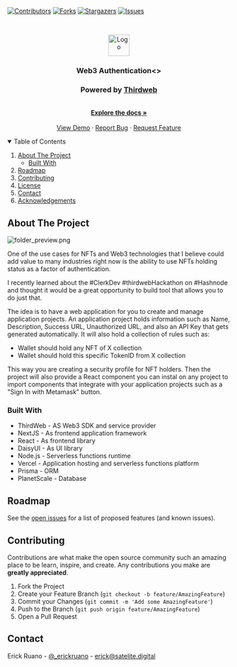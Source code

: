 

<!-- PROJECT SHIELDS -->
<!--
*** I'm using markdown "reference style" links for readability.
*** Reference links are enclosed in brackets [ ] instead of parentheses ( ).
*** See the bottom of this document for the declaration of the reference variables
*** for contributors-url, forks-url, etc. This is an optional, concise syntax you may use.
*** https://www.markdownguide.org/basic-syntax/#reference-style-links
-->
[![Contributors][contributors-shield]][contributors-url]
[![Forks][forks-shield]][forks-url]
[![Stargazers][stars-shield]][stars-url]
[![Issues][issues-shield]][issues-url]


<!-- PROJECT LOGO -->
<br />
<p align="center">
  <a href="https://github.com/erickruano/thirdauth">
    <img src="./logo.png" alt="Logo" height="48px" >
  </a>

  <h3 align="center">Web3 Authentication<></h3>
  <h3 align="center">Powered by <a href="thirdweb.com">Thirdweb</a></h3>

  <p align="center">
    <br />
    <a href="https://github.com/erickruano/thirdauth"><strong>Explore the docs »</strong></a>
    <br />
    <br />
    <a href="https://thirdauth.satelite.digital">View Demo</a>
    ·
    <a href="https://github.com/erickruano/thirdauth/issues">Report Bug</a>
    ·
    <a href="https://github.com/erickruano/thirdauth/issues">Request Feature</a>
  </p>
</p>



<!-- TABLE OF CONTENTS -->
<details open="open">
  <summary>Table of Contents</summary>
  <ol>
    <li>
      <a href="#about-the-project">About The Project</a>
      <ul>
        <li><a href="#built-with">Built With</a></li>
      </ul>
    </li>
    <li><a href="#roadmap">Roadmap</a></li>
    <li><a href="#contributing">Contributing</a></li>
    <li><a href="#license">License</a></li>
    <li><a href="#contact">Contact</a></li>
    <li><a href="#acknowledgements">Acknowledgements</a></li>
  </ol>
</details>



<!-- ABOUT THE PROJECT -->
## About The Project

![folder_preview.png](preview.png)

One of the use cases for NFTs and Web3 technologies that I believe could add value to many industries right now is the ability to use NFTs holding status as a factor of authentication.  

I recently learned about the #ClerkDev #thirdwebHackathon on #Hashnode and thought it would be a great opportunity to build tool that allows you to do just that.

The idea is to have a web application for you to create and manage application projects.  An application project holds information such as Name, Description, Success URL, Unauthorized URL, and also an API Key that gets generated automatically.  It will also hold a collection of rules such as:

- Wallet should hold any NFT of X collection
- Wallet should hold this specific TokenID from X collection

This way you are creating a security profile for NFT holders.  Then the project will also provide a React component you can instal on any project to import components that integrate with your application projects such as a "Sign In with Metamask" button.

### Built With

- ThirdWeb - AS Web3 SDK and service provider
- NextJS - As frontend application framework
- React - As frontend library
- DaisyUI - As UI library
- Node.js - Serverless functions runtime
- Vercel - Application hosting and serverless functions platform
- Prisma - ORM
- PlanetScale - Database


<!-- ROADMAP -->
## Roadmap

See the [open issues](https://github.com/erickruano/thirdauth/issues) for a list of proposed features (and known issues).


<!-- CONTRIBUTING -->
## Contributing

Contributions are what make the open source community such an amazing place to be learn, inspire, and create. Any contributions you make are **greatly appreciated**.

1. Fork the Project
2. Create your Feature Branch (`git checkout -b feature/AmazingFeature`)
3. Commit your Changes (`git commit -m 'Add some AmazingFeature'`)
4. Push to the Branch (`git push origin feature/AmazingFeature`)
5. Open a Pull Request


<!-- CONTACT -->
## Contact

Erick Ruano - [@_erickruano](https://twitter.com/_erickruano_) - erick@satelite.digital

<!-- MARKDOWN LINKS & IMAGES -->
<!-- https://www.markdownguide.org/basic-syntax/#reference-style-links -->
[contributors-shield]: https://img.shields.io/github/contributors/erickruano/thirdauth.svg?style=for-the-badge
[contributors-url]: https://github.com/erickruano/thirdauth/graphs/contributors
[forks-shield]: https://img.shields.io/github/forks/erickruano/thirdauth.svg?style=for-the-badge
[forks-url]: https://github.com/erickruano/thirdauth/network/members
[stars-shield]: https://img.shields.io/github/stars/erickruano/thirdauth.svg?style=for-the-badge
[stars-url]: https://github.com/erickruano/thirdauth/stargazers
[issues-shield]: https://img.shields.io/github/issues/erickruano/thirdauth.svg?style=for-the-badge
[issues-url]: https://github.com/erickruano/thirdauth/issues
[license-shield]: https://img.shields.io/github/license/erickruano/thirdauth.svg?style=for-the-badge
[license-url]: https://github.com/erickruano/thirdauth/blob/master/LICENSE.txt
[linkedin-shield]: https://img.shields.io/badge/-LinkedIn-black.svg?style=for-the-badge&logo=linkedin&colorB=555
[linkedin-url]: https://linkedin.com/in/othneildrew
[product-screenshot]: images/screenshot.png



